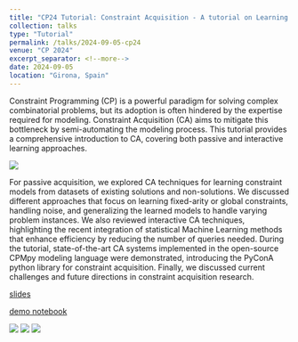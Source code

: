 ```yaml
---
title: "CP24 Tutorial: Constraint Acquisition - A tutorial on Learning Constraint Models"
collection: talks
type: "Tutorial"
permalink: /talks/2024-09-05-cp24
venue: "CP 2024"
excerpt_separator: <!--more-->
date: 2024-09-05
location: "Girona, Spain"
---
```


Constraint Programming (CP) is a powerful paradigm for solving complex combinatorial problems, but its adoption is often hindered by the expertise required for modeling. Constraint Acquisition (CA) aims to mitigate this bottleneck by semi-automating the modeling process. This tutorial provides a comprehensive introduction to CA, covering both passive and interactive learning approaches. 

<img src='/images/cp24-tutorial/img4.png'>

<!--more-->

For passive acquisition, we explored CA techniques for learning constraint models from datasets of existing solutions and non-solutions. We discussed different approaches that focus on learning fixed-arity or global constraints, handling noise, and generalizing the learned models to handle varying problem instances. We also reviewed interactive CA techniques, highlighting the recent integration of statistical Machine Learning methods that enhance efficiency by reducing the number of queries needed. During the tutorial, state-of-the-art CA systems implemented in the open-source CPMpy modeling language were demonstrated, introducing the PyConA python library for constraint acquisition. 
Finally, we discussed current challenges and future directions in constraint acquisition research.

[slides](https://dimostsouros.github.io/files/CP24-Tutorial.pptx)

[demo notebook](https://dimostsouros.github.io/files/CP24-Tutorial-Demo.ipynb)

<img src='/images/cp24-tutorial/img1.png'>
<img src='/images/cp24-tutorial/img2.png'>
<img src='/images/cp24-tutorial/img3.png'>
